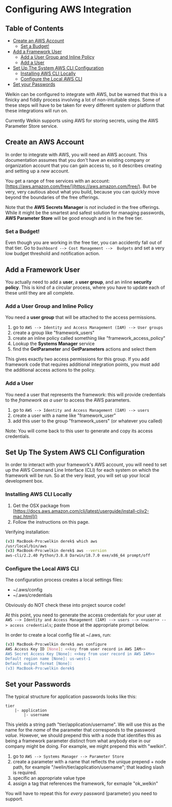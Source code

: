 # Configuring AWS Integration

## Table of Contents
+ [Create an AWS Account](#create-an-aws-account)
  + [Set a Budget!](#set-a-budget!)
+ [Add a Framework User](#add-a-framework-user)
  + [Add a User Group and Inline Policy](#add-a-user-group-and-inline-policy)
  + [Add a User](#add-a-user)
+ [Set Up The System AWS CLI Configuration](#set-up-the-system-aws-cli-configuration)
  + [Installing AWS CLI Locally](#installing-aws-cli-locally)
  + [Configure the Local AWS CLI](#configure-the-localaws-cli)
+ [Set your Passwords](#set-your-passwords)


Welkin can be configured to integrate with AWS, but be warned that this is a finicky and fiddly process involving a lot of non-intuitable steps. Some of these steps will have to be taken for every different system or platform that these integrations will run on. 

Currently Welkin supports using AWS for storing secrets, using the AWS Parameter Store service.

## Create an AWS Account
In order to integrate with AWS, you will need an AWS account. This documentation assumes that you don't have an existing company or organization account that you can gain access to, so it describes creating and setting up a *new* account. 

You get a range of free services with an account: [https://aws.amazon.com/free/](https://aws.amazon.com/free/). But be very, very cautious about what you build, because you can quickly move beyond the boundaries of the free offerings.

Note that the **AWS Secrets Manager** is *not* included in the free offerings. While it might be the smartest and safest solution for managing passwords, **AWS Parameter Store** will be good enough and is in the free tier.  

### Set a Budget! 
Even though you are working in the free tier, you can accidently fall out of that tier. Go to ```Dashboard --> Cost Management -->  Budgets``` and set a very low budget threshold and notification action.


## Add a Framework User
You actually need to add a **user**, a **user group**, and an inline **security policy**. This is kind of a circular process, where you have to update each of these until they are all complete.

### Add a User Group and Inline Policy
You need a **user group** that will be attached to the access permissions.

1. go to ```AWS --> Identity and Access Management (IAM) --> User groups```
2. create a group like "framework_users"
3. create an inline policy called something like "framework_access_policy"
4. Lookup the **Systems Manager** service
5. find the **GetParameter** and **GetParameters** actions and select them

This gives exactly two access permissions for this group. If you add framework code that requires additional integration points, you must add the additional access actions to the policy. 


### Add a User
You need a user that represents the framework: this will provide credentials to the *framework as a user* to access the AWS parameters.

1. go to ```AWS --> Identity and Access Management (IAM) --> users```
2. create a user with a name like "framework_user"
3. add this user to the group "framework_users" (or whatever you called)

Note: You will come back to this user to generate and copy its access credentials. 
 

## Set Up The System AWS CLI Configuration
In order to interact with your framework's AWS account, you will need to set up the AWS Command Line Interface (CLI) for each system on which the framework will be run. So at the very least, you will set up your local development box. 


### Installing AWS CLI Locally
1. Get the OSX package from [https://docs.aws.amazon.com/cli/latest/userguide/install-cliv2-mac.html]()  
2. Follow the instructions on this page.

Verifying installation:
``` bash
(v3) MacBook-Pro:welkin derek$ which aws
/usr/local/bin/aws
(v3) MacBook-Pro:welkin derek$ aws --version
aws-cli/2.2.40 Python/3.8.8 Darwin/18.7.0 exe/x86_64 prompt/off
```


### Configure the Local AWS CLI
The configuration process creates a local settings files:
* ~/.aws/config
* ~/.aws/credentials

Obviously do NOT check these into project source code! 

At this point, you need to generate the access credentials for your user at ```AWS --> Identity and Access Management (IAM) --> users --> <<user>> --> access credentials```; paste those at the appropriate prompt below.

In order to create a local config file at ~/.aws, run:
``` bash
(v3) MacBook-Pro:welkin derek$ aws configure
AWS Access Key ID [None]: <<key from user record in AWS IAM>>
AWS Secret Access Key [None]: <<key from user record in AWS IAM>>
Default region name [None]: us-west-1
Default output format [None]: 
(v3) MacBook-Pro:welkin derek$ 
```


## Set your Passwords
The typical structure for application passwords looks like this:
```
tier
    |- application
        |- username
```

This yields a string path "tier/application/username". We will use this as the name for the *name* of the parameter that corresponds to the password *value*. However, we should prepend this with a node that identifies this as being a framework parameter distinct from what anybody else in our company might be doing. For example, we might prepend this with "welkin".

1. go to ```AWS --> Systems Manager --> Parameter Store```
2. create a parameter with a name that reflects the unique prepend + node path, for example "/welin/tier/application/username"; that leading slash is required.
3. specific an appropriate value type
4. assign a tag that references the framework, for exmaple "ok_welkin"

You will have to repeat this for *every* password (parameter) you need to support.
